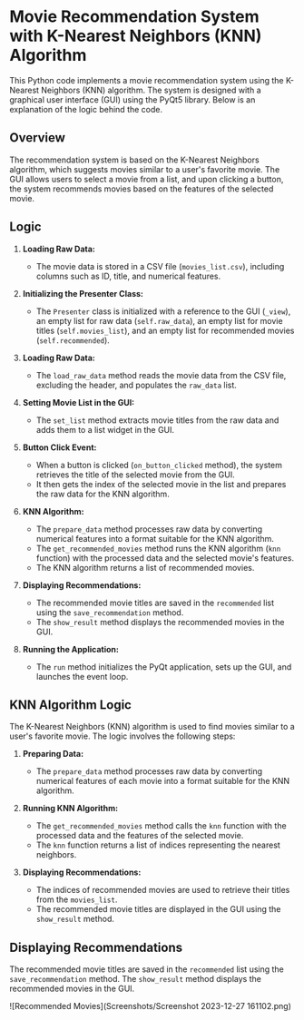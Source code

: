 # Movie Recommendation System with K-Nearest Neighbors (KNN) Algorithm

This Python code implements a movie recommendation system using the K-Nearest Neighbors (KNN) algorithm. The system is designed with a graphical user interface (GUI) using the PyQt5 library. Below is an explanation of the logic behind the code.

## Overview

The recommendation system is based on the K-Nearest Neighbors algorithm, which suggests movies similar to a user's favorite movie. The GUI allows users to select a movie from a list, and upon clicking a button, the system recommends movies based on the features of the selected movie.

## Logic

1. **Loading Raw Data:**
   - The movie data is stored in a CSV file (`movies_list.csv`), including columns such as ID, title, and numerical features.

2. **Initializing the Presenter Class:**
   - The `Presenter` class is initialized with a reference to the GUI (`_view`), an empty list for raw data (`self.raw_data`), an empty list for movie titles (`self.movies_list`), and an empty list for recommended movies (`self.recommended`).

3. **Loading Raw Data:**
   - The `load_raw_data` method reads the movie data from the CSV file, excluding the header, and populates the `raw_data` list.

4. **Setting Movie List in the GUI:**
   - The `set_list` method extracts movie titles from the raw data and adds them to a list widget in the GUI.

5. **Button Click Event:**
   - When a button is clicked (`on_button_clicked` method), the system retrieves the title of the selected movie from the GUI.
   - It then gets the index of the selected movie in the list and prepares the raw data for the KNN algorithm.

6. **KNN Algorithm:**
   - The `prepare_data` method processes raw data by converting numerical features into a format suitable for the KNN algorithm.
   - The `get_recommended_movies` method runs the KNN algorithm (`knn` function) with the processed data and the selected movie's features.
   - The KNN algorithm returns a list of recommended movies.

7. **Displaying Recommendations:**
   - The recommended movie titles are saved in the `recommended` list using the `save_recommendation` method.
   - The `show_result` method displays the recommended movies in the GUI.

8. **Running the Application:**
   - The `run` method initializes the PyQt application, sets up the GUI, and launches the event loop.

## KNN Algorithm Logic

The K-Nearest Neighbors (KNN) algorithm is used to find movies similar to a user's favorite movie. The logic involves the following steps:

1. **Preparing Data:**
   - The `prepare_data` method processes raw data by converting numerical features of each movie into a format suitable for the KNN algorithm.

2. **Running KNN Algorithm:**
   - The `get_recommended_movies` method calls the `knn` function with the processed data and the features of the selected movie.
   - The `knn` function returns a list of indices representing the nearest neighbors.

3. **Displaying Recommendations:**
   - The indices of recommended movies are used to retrieve their titles from the `movies_list`.
   - The recommended movie titles are displayed in the GUI using the `show_result` method.
## Displaying Recommendations

The recommended movie titles are saved in the `recommended` list using the `save_recommendation` method. The `show_result` method displays the recommended movies in the GUI.

![Recommended Movies](Screenshots/Screenshot 2023-12-27 161102.png)
